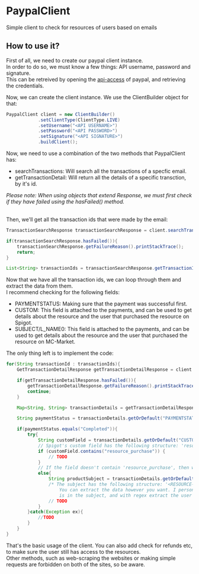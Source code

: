 # PaypalClient
Simple client to check for resources of users based on emails

## How to use it?
First of all, we need to create our paypal client instance.<br>
In order to do so, we must know a few things: API username, password and signature.<br>
This can be retreived by opening the [api-access](https://www.paypal.com/businessprofile/mytools/apiaccess/firstparty/signature) of paypal, and retrieving the credentials.<br>

Now, we can create the client instance. We use the ClientBuilder object for that:<br>
```java
PaypalClient client = new ClientBuilder()
            .setClientType(ClientType.LIVE)
            .setUsername("<API USERNAME>")
            .setPassword("<API PASSWORD>")
            .setSignature("<API SIGNATURE>")
            .buildClient();
```

Now, we need to use a combination of the two methods that PaypalClient has:<br>
- searchTransactions: Will search all the transactions of a specfic email.
- getTransactionDetail: Will return all the details of a specific transction, by it's id.

*Please note: When using objects that extend Response, we must first check if they have failed using the hasFailed() method.*<br><br>

Then, we'll get all the transaction ids that were made by the email:
```java
TransactionSearchResponse transactionSearchResponse = client.searchTransactions(email);

if(transactionSearchResponse.hasFailed()){
    transactionSearchResponse.getFailureReason().printStackTrace();
    return;
}

List<String> transactionIds = transactionSearchResponse.getTransactionIds();
```

Now that we have all the transaction ids, we can loop through them and extract the data from them.<br>
I recommend checking for the following fields:<br>
- PAYMENTSTATUS: Making sure that the payment was successful first.
- CUSTOM: This field is attached to the payments, and can be used to get details about the resource and the user that purchased the resource on Spigot.
- SUBJECT/L_NAME0: This field is attached to the payments, and can be used to get details about the resource and the user that purchased the resource on MC-Market.

The only thing left is to implement the code:
```java
for(String transactionId : transactionIds){
    GetTransactionDetailResponse getTransactionDetailResponse = client.getTransactionDetail(transactionId);

    if(getTransactionDetailResponse.hasFailed()){
        getTransactionDetailResponse.getFailureReason().printStackTrace();
        continue;
    }

    Map<String, String> transactionDetails = getTransactionDetailResponse.getTransactionDetails();

    String paymentStatus = transactionDetails.getOrDefault("PAYMENTSTATUS", "");

    if(paymentStatus.equals("Completed")){
        try{
            String customField = transactionDetails.getOrDefault("CUSTOM", "");
            // Spigot's custom field has the following structure: 'resource_purchase|<user-id>|<>|<resource-id>'
            if (customField.contains("resource_purchase")) {
                // TODO
            }
            // If the field doesn't contain 'resource_purchase', then we can assume the transaction was made on MC-Market
            else{
                String productSubject = transactionDetails.getOrDefault("SUBJECT", "");
                /* The subject has the following structure: '<RESOURCE-TITLE> (Purchased by user #<user-id>)'
                    You can extract the data however you want. I personally just check if the name of the resource 
                    is in the subject, and with regex extract the user's id */
                // TODO
            }
        }catch(Exception ex){
            //TODO
        }
    }
}
```

That's the basic usage of the client. You can also add check for refunds etc, to make sure the user still has access to the resources.<br>
Other methods, such as web-scraping the websites or making simple requests are forbidden on both of the sites, so be aware.
